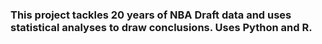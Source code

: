 ### This project tackles 20 years of NBA Draft data and uses statistical analyses to draw conclusions. Uses Python and R. 
